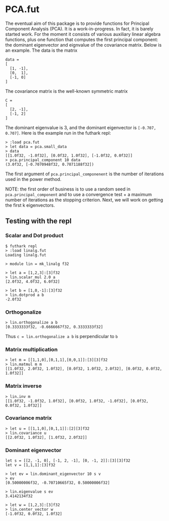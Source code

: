 # PCA.fut

The eventual aim of this package is to provide functions for Principal Component Analysis (PCA).  It is a work-in-progress. In fact, it is barely started work.  For the moment it consists of various auxiliary linear algebra functions, plus one function that computes the first principal component: the dominant eigenvector and eignvalue of the covariance matrix.  Below is an example. The data is the matrix

```
data =
[
  [1, -1],
  [0,  1],
  [-1, 0]
]

```
The covariance matrix is the well-known symmetric matrix
```
C =
[
  [2, -1],
  [-1, 2]
]
```
The dominant eigenvalue is 3, and the dominant eigenvector is `[-0.707, 0.707]`.  Here is the example run in the futhark repl:

```
> :load pca.fut
> let data = pca.small_data
> data
[[1.0f32, -1.0f32], [0.0f32, 1.0f32], [-1.0f32, 0.0f32]]
> pca.principal_component 10 data
(3.0f32, [-0.7070948f32, 0.7071188f32])
```

The first argument of `pca.principal_componenent` is the number of iterations used in the power method.

NOTE: the first order of business is to use a random seed in `pca.principal_component` and to use a convergence test + a maximum number of iterations as the stopping criterion.  Next, we will work on getting the first k eigenvectors.


## Testing with the repl


### Scalar and Dot product
```
$ futhark repl
> :load linalg.fut
Loading linalg.fut

> module lin = mk_linalg f32

> let a = [1,2,3]:[3]f32
> lin.scalar_mul 2.0 a
[2.0f32, 4.0f32, 6.0f32]

> let b = [1,0,-1]:[3]f32
> lin.dotprod a b
-2.0f32
```
### Orthogonalize

```
> lin.orthogonalize a b
[0.3333333f32, -0.6666667f32, 0.3333333f32]
```
Thus `c = lin.orthogonalize a b` is perpendicular to `b`

### Matrix multiplication

```
> let m = [[1,1,0],[0,1,1],[0,0,1]]:[3][3]f32
> lin.matmul m m
[[1.0f32, 2.0f32, 1.0f32], [0.0f32, 1.0f32, 2.0f32], [0.0f32, 0.0f32, 1.0f32]]
```

### Matrix inverse

```
> lin.inv m
[[1.0f32, -1.0f32, 1.0f32], [0.0f32, 1.0f32, -1.0f32], [0.0f32, 0.0f32, 1.0f32]]
```

### Covariance matrix

```
> let u = [[1,1,0],[0,1,1]]:[2][3]f32
> lin.covariance u
[[2.0f32, 1.0f32], [1.0f32, 2.0f32]]
```

### Dominant eigenvector

```
let s = [[2, -1, 0], [-1, 2, -1], [0, -1, 2]]:[3][3]f32
let v = [1,1,1]:[3]f32

> let ev = lin.dominant_eigenvector 10 s v
> ev
[0.50000006f32, -0.70710665f32, 0.50000006f32]

> lin.eigenvalue s ev
3.4142134f32

> let w = [1,2,3]:[3]f32
> lin.center_vector w
[-1.0f32, 0.0f32, 1.0f32]
```
